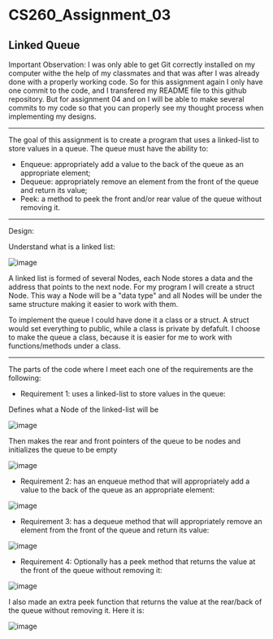 # CS260_Assignment_03
Linked Queue
--------------------------------------------------------------------------------------------------------------------------------------------------------------------


Important Observation: I was only able to get Git correctly installed on my computer withe the help of my classmates and that was after I was already done with a properly working code. So for this assignment again I only have one commit to the code, and I transfered my README file to this github repository. But for assignment 04 and on I will be able to make several commits to my code so that you can properly see my thought process when implementing my designs. 

--------------------------------------------------------------------------------------------------------------------------------------------------------------------

The goal of this assignment is to create a program that uses a linked-list to store values in a queue. The queue must have the ability to:
- Enqueue: appropriately add a value to the back of the queue as an appropriate element;
- Dequeue: appropriately remove an element from the front of the queue and return its value;
- Peek: a method to peek the front and/or rear value of the queue without removing it. 

--------------------------------------------------------------------------------------------------------------------------------------------------------------------

Design:

Understand what is a linked list:

![image](https://github.com/dudareolon/CS260_Assignment_03/assets/102680672/8e478dee-5f6a-469e-9c47-46803c818872)

A linked list is formed of several Nodes, each Node stores a data and the address that points to the next node. 
For my program I will create a struct Node. This way a Node will be a "data type" and all Nodes will be under the same structure making it easier to work with them.

To implement the queue I could have done it a class or a struct. A struct would set everything to public, while a class is private by defafult. I choose to make the queue a class, because it is easier for me to work with functions/methods under a class. 

--------------------------------------------------------------------------------------------------------------------------------------------------------------------

The parts of the code where I meet each one of the requirements are the following:

- Requirement 1: uses a linked-list to store values in the queue:

Defines what a Node of the linked-list will be

  ![image](https://github.com/dudareolon/CS260_Assignment_03/assets/102680672/3b9ca200-d2d9-4cd6-97ba-b85a14a1fd04)

Then makes the rear and front pointers of the queue to be nodes and initializes the queue to be empty

  ![image](https://github.com/dudareolon/CS260_Assignment_03/assets/102680672/c80e24b7-dd16-4a9d-a041-1e598c7dfd8e)




- Requirement 2: has an enqueue method that will appropriately add a value to the back of the queue as an appropriate element:

![image](https://github.com/dudareolon/CS260_Assignment_03/assets/102680672/d52dba79-78f3-4865-a4bc-d2c80a418976)

  

- Requirement 3: has a dequeue method that will appropriately remove an element from the front of the queue and return its value:

![image](https://github.com/dudareolon/CS260_Assignment_03/assets/102680672/badf5ab9-dd11-4c0f-a26a-40b26e9f334f)

  

- Requirement 4: Optionally has a peek method that returns the value at the front of the queue without removing it:

![image](https://github.com/dudareolon/CS260_Assignment_03/assets/102680672/0f126002-4ce9-41da-9d23-f4f1ac81236f)

I also made an extra peek function that returns the value at the rear/back of the queue without removing it. Here it is:

![image](https://github.com/dudareolon/CS260_Assignment_03/assets/102680672/abfb6f39-1a41-45cf-88ad-10b138a0cc1c)
